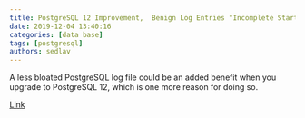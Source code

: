 ```yaml
---
title: PostgreSQL 12 Improvement,  Benign Log Entries "Incomplete Startup Packet"
date: 2019-12-04 13:40:16
categories: [data base]
tags: [postgresql]
authors: sedlav
---
```


A less bloated PostgreSQL log file could be an added benefit when you upgrade to PostgreSQL 12, which is one more reason for doing so.

[Link](https://www.percona.com/blog/2019/12/03/postgresql-12-improvement-benign-log-entries-incomplete-startup-packet/)
